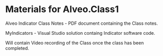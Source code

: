 # Materials for Alveo.Class1

Alveo Indicator Class Notes - PDF document containing the Class notes.

MyIndicators - Visual Studio solution containg Indicator software code.

Will contain Video recording of the Class once the class has been completed.
